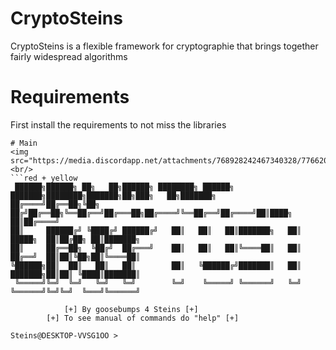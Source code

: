 # CryptoSteins
CryptoSteins is a flexible framework for cryptographie that brings together fairly widespread algorithms
# Requirements
First install the requirements to not miss the libraries 
```
# Main
<img src="https://media.discordapp.net/attachments/768928242467340328/776620482979299328/unknown.png"><br/>
```red + yellow
 ██████╗██████╗ ██╗   ██╗██████╗ ████████╗ ██████╗ ███████╗████████╗███████╗██╗███╗   ██╗███████╗
██╔════╝██╔══██╗╚██╗ ██╔╝██╔══██╗╚══██╔══╝██╔═══██╗██╔════╝╚══██╔══╝██╔════╝██║████╗  ██║██╔════╝
██║     ██████╔╝ ╚████╔╝ ██████╔╝   ██║   ██║   ██║███████╗   ██║   █████╗  ██║██╔██╗ ██║███████╗
██║     ██╔══██╗  ╚██╔╝  ██╔═══╝    ██║   ██║   ██║╚════██║   ██║   ██╔══╝  ██║██║╚██╗██║╚════██║
╚██████╗██║  ██║   ██║   ██║        ██║   ╚██████╔╝███████║   ██║   ███████╗██║██║ ╚████║███████║
 ╚═════╝╚═╝  ╚═╝   ╚═╝   ╚═╝        ╚═╝    ╚═════╝ ╚══════╝   ╚═╝   ╚══════╝╚═╝╚═╝  ╚═══╝╚══════╝                                                                                                                                                                                                                                                       

            [+] By goosebumps 4 Steins [+]
        [+] To see manual of commands do "help" [+]   

Steins@DESKTOP-VVSG1OO >
```
